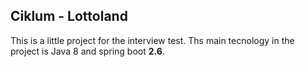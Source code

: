 ## Ciklum - Lottoland

This is a little project for the interview test.
Ths main tecnology in the project is Java 8 and spring boot **2.6**.